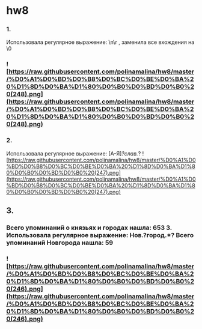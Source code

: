 # hw8
### 1. 
Использовала регулярное выражение: \n\r , заменила все вхождения на \0
### ![https://raw.githubusercontent.com/polinamalina/hw8/master/%D0%A1%D0%BD%D0%B8%D0%BC%D0%BE%D0%BA%20%D1%8D%D0%BA%D1%80%D0%B0%D0%BD%D0%B0%20(248).png](https://raw.githubusercontent.com/polinamalina/hw8/master/%D0%A1%D0%BD%D0%B8%D0%BC%D0%BE%D0%BA%20%D1%8D%D0%BA%D1%80%D0%B0%D0%BD%D0%B0%20(248).png)
### 2. 
Использовала регулярное выражение: [А-Я]*?слав.*?
![https://raw.githubusercontent.com/polinamalina/hw8/master/%D0%A1%D0%BD%D0%B8%D0%BC%D0%BE%D0%BA%20%D1%8D%D0%BA%D1%80%D0%B0%D0%BD%D0%B0%20(247).png](https://raw.githubusercontent.com/polinamalina/hw8/master/%D0%A1%D0%BD%D0%B8%D0%BC%D0%BE%D0%BA%20%D1%8D%D0%BA%D1%80%D0%B0%D0%BD%D0%B0%20(247).png)
## 3. 
### Всего упоминаний о князьях и городах нашла: 653 3. Использовала регулярное выражение: Нов.?город.*? Всего упоминаний Новгорода нашла: 59
### ![https://raw.githubusercontent.com/polinamalina/hw8/master/%D0%A1%D0%BD%D0%B8%D0%BC%D0%BE%D0%BA%20%D1%8D%D0%BA%D1%80%D0%B0%D0%BD%D0%B0%20(246).png](https://raw.githubusercontent.com/polinamalina/hw8/master/%D0%A1%D0%BD%D0%B8%D0%BC%D0%BE%D0%BA%20%D1%8D%D0%BA%D1%80%D0%B0%D0%BD%D0%B0%20(246).png)
